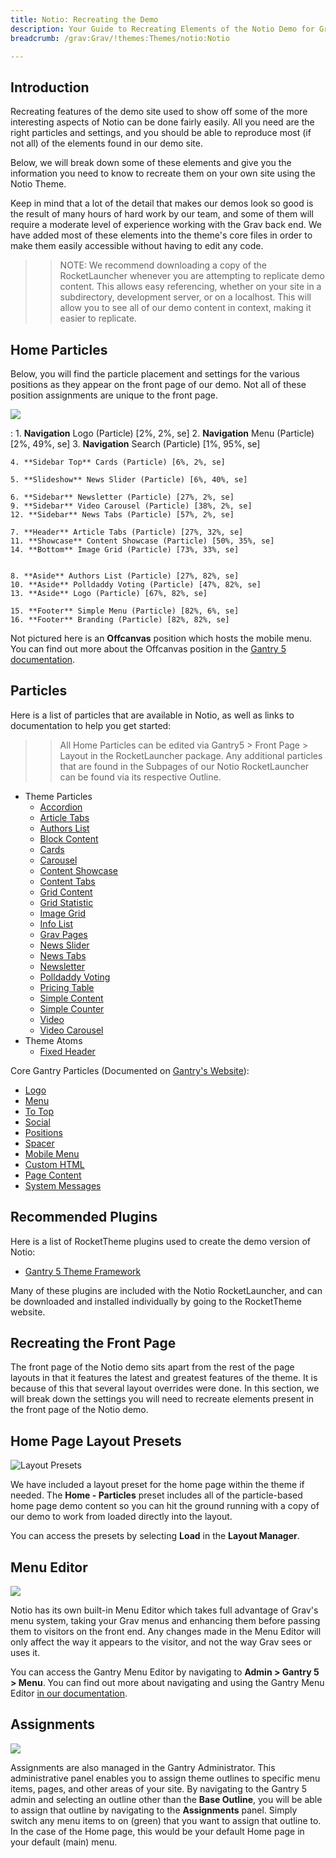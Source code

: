 ```yaml
---
title: Notio: Recreating the Demo
description: Your Guide to Recreating Elements of the Notio Demo for Grav
breadcrumb: /grav:Grav/!themes:Themes/notio:Notio

---
```


Introduction
-----

Recreating features of the demo site used to show off some of the more interesting aspects of Notio can be done fairly easily. All you need are the right particles and settings, and you should be able to reproduce most (if not all) of the elements found in our demo site.

Below, we will break down some of these elements and give you the information you need to know to recreate them on your own site using the Notio Theme.

Keep in mind that a lot of the detail that makes our demos look so good is the result of many hours of hard work by our team, and some of them will require a moderate level of experience working with the Grav back end. We have added most of these elements into the theme's core files in order to make them easily accessible without having to edit any code.

>> NOTE: We recommend downloading a copy of the RocketLauncher whenever you are attempting to replicate demo content. This allows easy referencing, whether on your site in a subdirectory, development server, or on a localhost. This will allow you to see all of our demo content in context, making it easier to replicate.

Home Particles
-----

Below, you will find the particle placement and settings for the various positions as they appear on the front page of our demo. Not all of these position assignments are unique to the front page.

![](assets/notio2.png)

:   1. **Navigation** Logo (Particle) [2%, 2%, se]
	2. **Navigation** Menu (Particle) [2%, 49%, se]
	3. **Navigation** Search (Particle) [1%, 95%, se]

    4. **Sidebar Top** Cards (Particle) [6%, 2%, se]

    5. **Slideshow** News Slider (Particle) [6%, 40%, se]

    6. **Sidebar** Newsletter (Particle) [27%, 2%, se]
    9. **Sidebar** Video Carousel (Particle) [38%, 2%, se]
    12. **Sidebar** News Tabs (Particle) [57%, 2%, se]    

    7. **Header** Article Tabs (Particle) [27%, 32%, se]
    11. **Showcase** Content Showcase (Particle) [50%, 35%, se]
    14. **Bottom** Image Grid (Particle) [73%, 33%, se]


    8. **Aside** Authors List (Particle) [27%, 82%, se]
    10. **Aside** Polldaddy Voting (Particle) [47%, 82%, se]
    13. **Aside** Logo (Particle) [67%, 82%, se]

    15. **Footer** Simple Menu (Particle) [82%, 6%, se]
    16. **Footer** Branding (Particle) [82%, 82%, se]

Not pictured here is an **Offcanvas** position which hosts the mobile menu. You can find out more about the Offcanvas position in the [Gantry 5 documentation](http://docs.gantry.org/gantry5/configure/layout-manager#offcanvas-section).

Particles
-----

Here is a list of particles that are available in Notio, as well as links to documentation to help you get started:

>> All Home Particles can be edited via Gantry5 > Front Page > Layout in the RocketLauncher package. Any additional particles that are found in the Subpages of our Notio RocketLauncher can be found via its respective Outline.

- Theme Particles
    + [Accordion](particle_accordion.md)
    + [Article Tabs](particle_articletabs.md)
    + [Authors List](particle_authors.md)
    + [Block Content](particle_block.md)
    + [Cards](particle_cards.md)
    + [Carousel](particle_carousel.md)
    + [Content Showcase](particle_contentshowcase.md)
    + [Content Tabs](particle_tabs.md)
    + [Grid Content](particle_gridcontent.md)
    + [Grid Statistic](particle_grid.md)
    + [Image Grid](particle_image.md)
    + [Info List](particle_info.md)
    + [Grav Pages](particle_grav.md)
    + [News Slider](particle_newsslider.md)
    + [News Tabs](particle_newstabs.md)
    + [Newsletter](particle_newsletter.md)
    + [Polldaddy Voting](particle_polldaddy.md)
    + [Pricing Table](particle_pricing.md)
    + [Simple Content](particle_simple.md)
    + [Simple Counter](particle_simplecounter.md)
    + [Video](particle_video.md)
    + [Video Carousel](particle_videocarousel.md)
- Theme Atoms
    + [Fixed Header](atom_fixedheader.md)

Core Gantry Particles (Documented on [Gantry's Website](http://gantry.org)):

* [Logo](http://docs.gantry.org/gantry5/particles/logo)
* [Menu](http://docs.gantry.org/gantry5/particles/menu-control)
* [To Top](http://docs.gantry.org/gantry5/particles/to-top)
* [Social](http://docs.gantry.org/gantry5/particles/social)
* [Positions](http://docs.gantry.org/gantry5/particles/position)
* [Spacer](http://docs.gantry.org/gantry5/particles/spacer)
* [Mobile Menu](http://docs.gantry.org/gantry5/particles/mobile-menu)
* [Custom HTML](http://docs.gantry.org/gantry5/particles/custom-html)
* [Page Content](http://docs.gantry.org/gantry5/particles/page-content)
* [System Messages](http://docs.gantry.org/gantry5/particles/system-messages)

Recommended Plugins
-----

Here is a list of RocketTheme plugins used to create the demo version of Notio:

* [Gantry 5 Theme Framework](http://gantry.org/)

Many of these plugins are included with the Notio RocketLauncher, and can be downloaded and installed individually by going to the RocketTheme website.

Recreating the Front Page
-----

The front page of the Notio demo sits apart from the rest of the page layouts in that it features the latest and greatest features of the theme. It is because of this that several layout overrides were done. In this section, we will break down the settings you will need to recreate elements present in the front page of the Notio demo.

Home Page Layout Presets
-----

![Layout Presets](assets/layout_presets.jpeg)

We have included a layout preset for the home page within the theme if needed. The **Home - Particles** preset includes all of the particle-based home page demo content so you can hit the ground running with a copy of our demo to work from loaded directly into the layout.

You can access the presets by selecting **Load** in the **Layout Manager**.

Menu Editor
-----

![](assets/menu_1.jpeg)

Notio has its own built-in Menu Editor which takes full advantage of Grav's menu system, taking your Grav menus and enhancing them before passing them to visitors on the front end. Any changes made in the Menu Editor will only affect the way it appears to the visitor, and not the way Grav sees or uses it.

You can access the Gantry Menu Editor by navigating to **Admin > Gantry 5 > Menu**. You can find out more about navigating and using the Gantry Menu Editor [in our documentation](http://docs.gantry.org/gantry5/configure/menu-editor).

Assignments
-----

![](assets/assignments_1.jpeg)

Assignments are also managed in the Gantry Administrator. This administrative panel enables you to assign theme outlines to specific menu items, pages, and other areas of your site. By navigating to the Gantry 5 admin and selecting an outline other than the **Base Outline**, you will be able to assign that outline by navigating to the **Assignments** panel. Simply switch any menu items to on (green) that you want to assign that outline to. In the case of the Home page, this would be your default Home page in your default (main) menu.
